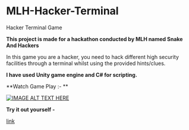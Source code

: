 # MLH-Hacker-Terminal
Hacker Terminal Game

**This project is made for a hackathon conducted by MLH named Snake And Hackers**

In this game you are a hacker, you need to hack different high security facilities through a terminal whilst using the provided hints/clues.

**I have used Unity game engine and C# for scripting.**

**Watch Game Play :- **


[![IMAGE ALT TEXT HERE](https://img.youtube.com/vi/JOlBLoq_WzI/0.jpg)](https://www.youtube.com/watch?v=JOlBLoq_WzI)


**Try it out yourself -**

[link](https://aakiliqbal.itch.io/hacker-terminal)
